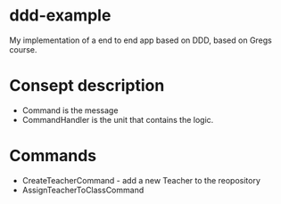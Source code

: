 ddd-example
===========

My implementation of a end to end app based on DDD, based on Gregs course.


Consept description
===================

- Command is the message
- CommandHandler is the unit that contains the logic.


Commands
========
- CreateTeacherCommand - add a new Teacher to the reopository
- AssignTeacherToClassCommand